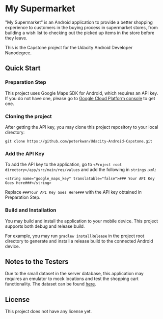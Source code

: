 # My Supermarket
"My Supermarket" is an Android application to provide a better shopping experience to customers in the buying process in supermarket stores, from building a wish list to checking out the picked up items in the store before they leave. 

This is the Capstone project for the Udacity Android Developer Nanodegree.

## Quick Start

### Preparation Step
This project uses Google Maps SDK for Android, which requires an API key. If you do not have one, please go to [Google Cloud Platform console](https://console.cloud.google.com) to get one.

### Cloning the project
After getting the API key, you may clone this project repository to your local directory:

```
git clone https://github.com/peterkwan/Udacity-Android-Capstone.git
```

### Add the API Key
To add the API key to the application, go to `<Project root directory>/app/src/main/res/values` and add the following in `strings.xml`:

```
<string name="google_maps_key" translatable="false">### Your API Key Goes Here###</string>
```

Replace `###Your API Key Goes Here###` with the API key obtained in Preparation Step.

### Build and Installation
You may build and install the application to your mobile device.  This project supports both debug and release build.  

For example, you may run `gradlew installRelease` in the project root directory to generate and install a release build to the connected Android device.

## Notes to the Testers
Due to the small dataset in the server database, this application may requires an emulator to mock locations and test the shopping cart functionality. The dataset can be found [here](https://goo.gl/ibGPns).

## License
This project does not have any license yet.  
